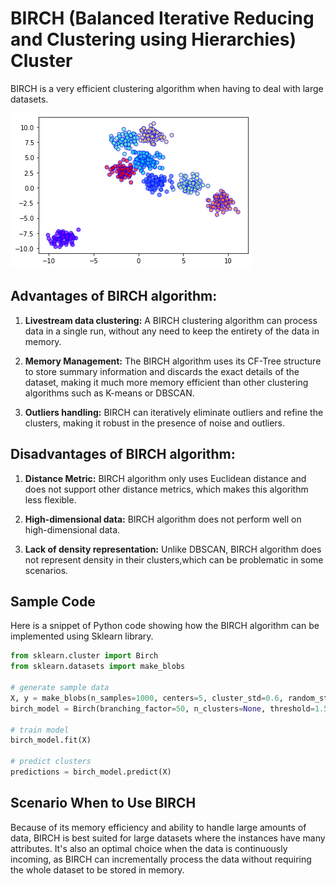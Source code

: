 # BIRCH (Balanced Iterative Reducing and Clustering using Hierarchies) Cluster

BIRCH is a very efficient clustering algorithm when having to deal with large datasets.

![BIRCH clustering](./BIRCH.png)

## Advantages of BIRCH algorithm:

1. **Livestream data clustering:** A BIRCH clustering algorithm can process data in a single run, without any need to keep the entirety of the data in memory.

2. **Memory Management:** The BIRCH algorithm uses its CF-Tree structure to store summary information and discards the exact details of the dataset, making it much more memory efficient than other clustering algorithms such as K-means or DBSCAN.

3. **Outliers handling:** BIRCH can iteratively eliminate outliers and refine the clusters, making it robust in the presence of noise and outliers.

## Disadvantages of BIRCH algorithm:

1. **Distance Metric:** BIRCH algorithm only uses Euclidean distance and does not support other distance metrics, which makes this algorithm less flexible.

2. **High-dimensional data:** BIRCH algorithm does not perform well on high-dimensional data.

3. **Lack of density representation:** Unlike DBSCAN, BIRCH algorithm does not represent density in their clusters,which can be problematic in some scenarios.

## Sample Code

Here is a snippet of Python code showing how the BIRCH algorithm can be implemented using Sklearn library.

```python
from sklearn.cluster import Birch
from sklearn.datasets import make_blobs

# generate sample data
X, y = make_blobs(n_samples=1000, centers=5, cluster_std=0.6, random_state=0)
birch_model = Birch(branching_factor=50, n_clusters=None, threshold=1.5)

# train model
birch_model.fit(X)

# predict clusters
predictions = birch_model.predict(X)
```

## Scenario When to Use BIRCH

Because of its memory efficiency and ability to handle large amounts of data, BIRCH is best suited for large datasets where the instances have many attributes. It's also an optimal choice when the data is continuously incoming, as BIRCH can incrementally process the data without requiring the whole dataset to be stored in memory.
